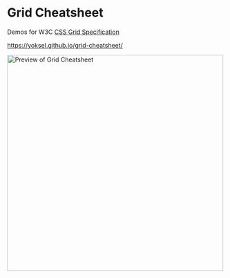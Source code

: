 # Grid Cheatsheet

Demos for W3C [CSS Grid Specification](https://www.w3.org/TR/css-grid-1)

https://yoksel.github.io/grid-cheatsheet/

<img src="https://yoksel.github.io/grid-cheatsheet/screenshot.png"
alt="Preview of Grid Cheatsheet" width="500"/>
